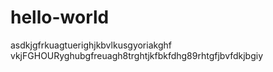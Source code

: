 # hello-world
asdkjgfrkuagtuerighjkbvlkusgyoriakghf vkjFGHOURyghubgfreuagh8trghtjkfbkfdhg89rhtgfjbvfdkjbgiy
